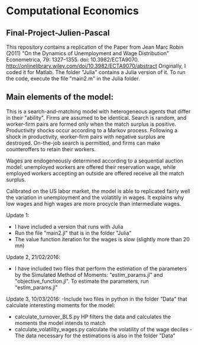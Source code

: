 # Computational Economics
## Final-Project-Julien-Pascal


This repository contains a replication of the Paper from Jean Marc Robin (2011) "On the Dynamics of Unemployment and Wage Distribution" Econometrica, 79: 1327–1355. doi: 10.3982/ECTA9070. http://onlinelibrary.wiley.com/doi/10.3982/ECTA9070/abstract
Originally, I coded it for Matlab. The folder "Julia" contains a Julia version of it. To run the code, execute the file "main2.m" in the Julia folder. 

## Main elements of the model:
This is a search-and-matching model with heterogeneous agents that differ in their "ability". Firms are assumed to be identical. Search is random, and worker-firm pairs are formed only when the match surplus is positive. Productivity shocks occur according to a Markov process. Following a shock in productivity, worker-firm pairs with negative surplus are destroyed. On-the-job search is permitted, and firms can make counteroffers to retain their workers. 

Wages are endogeneously determined according to a sequential auction model: unemployed workers are offered their reservation wage, while employed workers accepting an outside are offered receive all the match surplus. 

Calibrated on the US labor market, the model is able to replicated fairly well the variation in unemployment and the volatitily in wages. It explains why low wages and high wages are more procycle than intermediate wages. 

Update 1:
- I have included a version that runs with Julia
- Run the file "main2.jl" that is in the folder "Julia"
- The value function iteration for the wages is slow (slightly more than 20 mn)

Update 2, 21/02/2016:
- I have included two files that perform the estimation of the parameters by the Simulated Method of Moments: "estim_params.jl" and "objective_function.jl". To estimate the parameters, run "estim_params.jl"

Update 3, 10/03/2016:
-Include two files in python in the folder "Data" that calculate interesting moments for the model:
  - calculate_turnover_BLS.py HP filters the data and calculates the moments the model intends to match
  - calculate_volatility_wages.py calculate the volatility of the wage deciles
-The data necessary for the estimations is also in the folder "Data"

